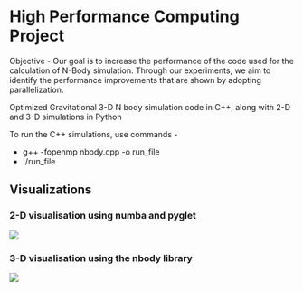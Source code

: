 # High Performance Computing Project

Objective - Our goal is to increase the performance of the code used for the calculation of N-Body simulation. Through our experiments, we aim to identify the performance improvements that are shown by adopting parallelization. 

Optimized Gravitational 3-D N body simulation code in C++, along with 2-D and 3-D simulations in Python

To run the C++ simulations, use commands - 
-  g++ -fopenmp nbody.cpp -o run_file
-   ./run_file


<h2> <b> Visualizations </b> </h2>
  
<h3> 2-D visualisation using numba and pyglet </h3>
  
<img src="https://user-images.githubusercontent.com/55736716/119119810-3042df80-ba49-11eb-8e82-718c1ff1cccc.png">

  
<h3> 3-D visualisation using the nbody library </h3>
  
<img src="https://user-images.githubusercontent.com/55736716/119120170-9596d080-ba49-11eb-8bc8-cd8ae2c2ac55.png">
